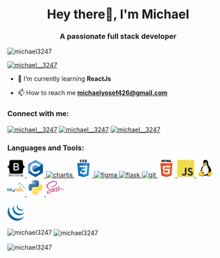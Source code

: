 <h1 align="center" >Hey there👋, I'm Michael</h1>
<h3 align="center">A passionate full stack developer</h3>

<p align="left"> <img src="https://komarev.com/ghpvc/?username=michael3247&label=Profile%20views&color=0e75b6&style=flat" alt="michael3247" /> </p>

<p align="left"> <a href="https://twitter.com/michael__3247" target="blank"><img src="https://img.shields.io/twitter/follow/michael__3247?logo=twitter&style=for-the-badge" alt="michael__3247" /></a> </p>

- 🌱 I’m currently learning **ReactJs**

- 📫 How to reach me **michaelyosef426@gmail.com**

<h3 align="left">Connect with me:</h3>
<p align="left">
<a href="https://twitter.com/michael__3247" target="blank"><img align="center" src="https://th.bing.com/th/id/R.3d74e8bfd4ef7985f7529bb9f7650eca?rik=RCvdo0dDvjxCWg&riu=http%3a%2f%2fwww.stickpng.com%2fassets%2fimages%2f580b57fcd9996e24bc43c53e.png&ehk=%2fkYf7%2bIY6TUkpUQzwclpivMLQ8ynEgcZYehDGOzbu0E%3d&risl=&pid=ImgRaw&r=0" alt="michael__3247" height="30" width="40" /></a>
<a href="https://www.linkedin.com/in/michael-yosef-2ba285291/" target="blank"><img align="center" src="https://th.bing.com/th/id/R.f0e5100333a586d3643ad6481ca77f97?rik=lk8b%2fn2oiChO%2fA&pid=ImgRaw&r=0" alt="michael__3247" height="30" width="40" /></a>
<a href="https://leetcode.com/michaelyosef426/" target="blank"><img align="center" src="https://cdn.iconscout.com/icon/free/png-512/leetcode-3628885-3030025.png" alt="michael__3247" height="30" width="40" /></a>
</p>

<h3 align="left">Languages and Tools:</h3>
<p align="left"> <a href="https://getbootstrap.com" target="_blank" rel="noreferrer"> <img src="https://raw.githubusercontent.com/devicons/devicon/master/icons/bootstrap/bootstrap-plain-wordmark.svg" alt="bootstrap" width="40" height="40"/> </a> <a href="https://www.cprogramming.com/" target="_blank" rel="noreferrer"> <img src="https://raw.githubusercontent.com/devicons/devicon/master/icons/c/c-original.svg" alt="c" width="40" height="40"/> </a> <a href="https://www.chartjs.org" target="_blank" rel="noreferrer"> <img src="https://www.chartjs.org/media/logo-title.svg" alt="chartjs" width="40" height="40"/> </a> <a href="https://www.w3schools.com/css/" target="_blank" rel="noreferrer"> <img src="https://raw.githubusercontent.com/devicons/devicon/master/icons/css3/css3-original-wordmark.svg" alt="css3" width="40" height="40"/> </a> <a href="https://www.figma.com/" target="_blank" rel="noreferrer"> <img src="https://www.vectorlogo.zone/logos/figma/figma-icon.svg" alt="figma" width="40" height="40"/> </a> <a href="https://flask.palletsprojects.com/" target="_blank" rel="noreferrer"> <img src="https://www.vectorlogo.zone/logos/pocoo_flask/pocoo_flask-icon.svg" alt="flask" width="40" height="40"/> </a> <a href="https://git-scm.com/" target="_blank" rel="noreferrer"> <img src="https://www.vectorlogo.zone/logos/git-scm/git-scm-icon.svg" alt="git" width="40" height="40"/> </a> <a href="https://www.w3.org/html/" target="_blank" rel="noreferrer"> <img src="https://raw.githubusercontent.com/devicons/devicon/master/icons/html5/html5-original-wordmark.svg" alt="html5" width="40" height="40"/> </a> <a href="https://developer.mozilla.org/en-US/docs/Web/JavaScript" target="_blank" rel="noreferrer"> <img src="https://raw.githubusercontent.com/devicons/devicon/master/icons/javascript/javascript-original.svg" alt="javascript" width="40" height="40"/> </a> <a href="https://www.linux.org/" target="_blank" rel="noreferrer"> <img src="https://raw.githubusercontent.com/devicons/devicon/master/icons/linux/linux-original.svg" alt="linux" width="40" height="40"/> </a> <a href="https://www.mysql.com/" target="_blank" rel="noreferrer"> <img src="https://raw.githubusercontent.com/devicons/devicon/master/icons/mysql/mysql-original-wordmark.svg" alt="mysql" width="40" height="40"/> </a> <a href="https://www.python.org" target="_blank" rel="noreferrer"> <img src="https://raw.githubusercontent.com/devicons/devicon/master/icons/python/python-original.svg" alt="python" width="40" height="40"/> </a> 
<a href="https://www.python.org" target="_blank" rel="noreferrer"> <img src="https://raw.githubusercontent.com/devicons/devicon/master/icons/sass/sass-original.svg" alt="sass" width="40" height="40"/> </a></p>
<a href="https://www.python.org" target="_blank" rel="noreferrer"> <img src="https://raw.githubusercontent.com/devicons/devicon/master/icons/jquery/jquery-original.svg" alt="jquery" width="40" height="40"/> </a></p>

<p><img align="left" src="https://github-readme-stats.vercel.app/api/top-langs?username=michael3247&show_icons=true&locale=en&layout=compact" alt="michael3247" /></p>

<p>&nbsp;<img align="center" src="https://github-readme-stats.vercel.app/api?username=michael3247&show_icons=true&locale=en" alt="michael3247" /></p>

<p><img align="center" src="https://github-readme-streak-stats.herokuapp.com/?user=michael3247&" alt="michael3247" /></p>
